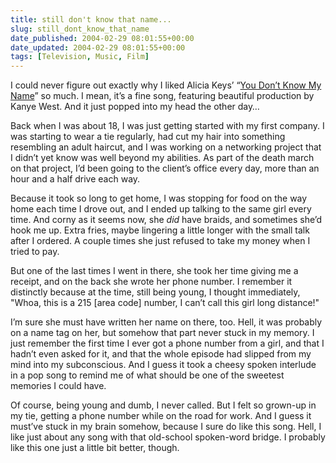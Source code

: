 ```yaml
---
title: still don't know that name...
slug: still_dont_know_that_name
date_published: 2004-02-29 08:01:55+00:00
date_updated: 2004-02-29 08:01:55+00:00
tags: [Television, Music, Film]
---
```

I could never figure out exactly why I liked Alicia Keys’ “[You Don’t Know My Name](http://www.amazon.com/exec/obidos/tg/detail/-/B0000DD7NL/2020-20)” so much. I mean, it’s a fine song, featuring beautiful production by Kanye West. And it just popped into my head the other day…

Back when I was about 18, I was just getting started with my first company. I was starting to wear a tie regularly, had cut my hair into something resembling an adult haircut, and I was working on a networking project that I didn’t yet know was well beyond my abilities. As part of the death march on that project, I’d been going to the client’s office every day, more than an hour and a half drive each way.

Because it took so long to get home, I was stopping for food on the way home each time I drove out, and I ended up talking to the same girl every time. And corny as it seems now, she *did* have braids, and sometimes she’d hook me up. Extra fries, maybe lingering a little longer with the small talk after I ordered. A couple times she just refused to take my money when I tried to pay.

But one of the last times I went in there, she took her time giving me a receipt, and on the back she wrote her phone number. I remember it distinctly because at the time, still being young, I thought immediately, "Whoa, this is a 215 [area code] number, I can’t call this girl long distance!"

I’m sure she must have written her name on there, too. Hell, it was probably on a name tag on her, but somehow that part never stuck in my memory. I just remember the first time I ever got a phone number from a girl, and that I hadn’t even asked for it, and that the whole episode had slipped from my mind into my subconscious. And I guess it took a cheesy spoken interlude in a pop song to remind me of what should be one of the sweetest memories I could have.

Of course, being young and dumb, I never called. But I felt so grown-up in my tie, getting a phone number while on the road for work. And I guess it must’ve stuck in my brain somehow, because I sure do like this song. Hell, I like just about any song with that old-school spoken-word bridge. I probably like this one just a little bit better, though.
